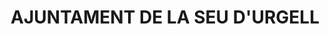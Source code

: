 ---
layout: test
title:  "AJUNTAMENT DE LA SEU D'URGELL"
collections: ["patrimoni-arquitectonic", "bcil-previstos-cbp"]
coordinates:
  - group1:
        - [1.462344145058125, 42.358199681120169]
        - [1.462574639845085, 42.358206110623129]
        - [1.462579921967642, 42.358174054339827]
        - [1.462659156623344, 42.358177620413542]
        - [1.462669392282419, 42.358103907016783]
        - [1.462655915500285, 42.358102891806219]
        - [1.46267869206557, 42.357837835532713]
        - [1.462580438693033, 42.3578298420436]
        - [1.462578835962653, 42.357849430613463]
        - [1.462500092911251, 42.357848791726916]
        - [1.462497541308387, 42.357884222515118]
        - [1.462395740718185, 42.357883274292313]
        - [1.462395211830356, 42.357904963440426]
        - [1.462356970114304, 42.357904450478109]
        - [1.462349721895311, 42.357994058867803]
        - [1.462344145058125, 42.358199681120169]
---